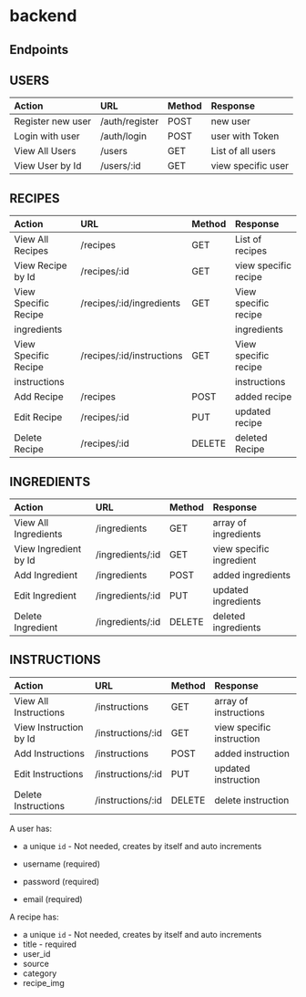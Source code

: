 # backend


## Endpoints


## USERS

| Action               | URL                      | Method | Response            |
| :------------------- | :----------------        | :----- | :---------------    |
| Register new user    | /auth/register           | POST   | new user            |
| Login with user      | /auth/login              | POST   | user with Token     |
| View All Users       | /users                   | GET    | List of all users   |
| View User by Id      | /users/:id               | GET    | view specific user  |


## RECIPES
| Action               | URL                      | Method | Response             |
| :------------------- | :----------------        | :----- | :---------------     |
| View All Recipes     | /recipes                 | GET    | List of recipes      |
| View Recipe by Id    | /recipes/:id             | GET    | view specific recipe |
| View Specific Recipe | /recipes/:id/ingredients | GET    | View specific recipe |                                                         
| ingredients          |                          |        | ingredients          |
| View Specific Recipe | /recipes/:id/instructions| GET    | View specific recipe |                                                         
| instructions         |                          |        | instructions         |
| Add Recipe           | /recipes                 | POST   | added recipe         |
| Edit Recipe          | /recipes/:id             | PUT    | updated recipe       |
| Delete Recipe        | /recipes/:id             | DELETE | deleted Recipe       |


## INGREDIENTS

| Action               | URL              | Method | Response                |
| :------------------- | :----------------| :----- | :---------------        |
| View All Ingredients | /ingredients     | GET    | array of ingredients    |
| View Ingredient by Id| /ingredients/:id | GET    | view specific ingredient|
| Add Ingredient       | /ingredients     | POST   | added ingredients       |
| Edit Ingredient      | /ingredients/:id | PUT    | updated ingredients     |
| Delete Ingredient    | /ingredients/:id | DELETE | deleted ingredients     |


## INSTRUCTIONS

| Action                 | URL               | Method | Response                 |
| :-------------------   | :---------------- | :----- | :---------------         |
| View All Instructions  | /instructions     | GET    | array of instructions    |
| View Instruction by Id | /instructions/:id | GET    | view specific instruction|
| Add Instructions       | /instructions     | POST   | added instruction        |
| Edit Instructions      | /instructions/:id | PUT    | updated instruction      |
| Delete Instructions    | /instructions/:id | DELETE | delete instruction       |




A user has:

- a unique `id` - Not needed, creates by itself and auto increments

- username (required)
- password (required)
- email (required)

A recipe has:

- a unique `id` - Not needed, creates by itself and auto increments
- title - required 
- user_id 
- source
- category 
- recipe_img